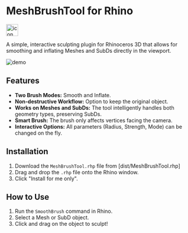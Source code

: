 # MeshBrushTool for Rhino
<img width="32" height="32" alt="icon" src="https://github.com/user-attachments/assets/59637462-b743-42d4-b0ef-f7ef247d5c99" />

A simple, interactive sculpting plugin for Rhinoceros 3D that allows for smoothing and inflating Meshes and SubDs directly in the viewport.

![demo](https://github.com/user-attachments/assets/a7c09688-e155-422c-a06c-76df63e83925)


## Features
- **Two Brush Modes:** Smooth and Inflate.
- **Non-destructive Workflow:** Option to keep the original object.
- **Works on Meshes and SubDs:** The tool intelligently handles both geometry types, preserving SubDs.
- **Smart Brush:** The brush only affects vertices facing the camera.
- **Interactive Options:** All parameters (Radius, Strength, Mode) can be changed on the fly.

## Installation
1. Download the `MeshBrushTool.rhp` file from [dist/MeshBrushTool.rhp]
2. Drag and drop the `.rhp` file onto the Rhino window.
3. Click "Install for me only".

## How to Use
1. Run the `SmoothBrush` command in Rhino.
2. Select a Mesh or SubD object.
3. Click and drag on the object to sculpt!
